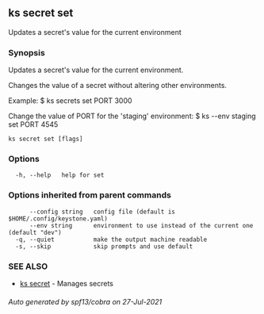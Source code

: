 ## ks secret set

Updates a secret's value for the current environment

### Synopsis

Updates a secret's value for the current environment.

Changes the value of a secret without altering other environments.

Example:
  $ ks secrets set PORT 3000

  Change the value of PORT for the 'staging' environment:
  $ ks --env staging set PORT 4545


```
ks secret set [flags]
```

### Options

```
  -h, --help   help for set
```

### Options inherited from parent commands

```
      --config string   config file (default is $HOME/.config/keystone.yaml)
      --env string      environment to use instead of the current one (default "dev")
  -q, --quiet           make the output machine readable
  -s, --skip            skip prompts and use default
```

### SEE ALSO

* [ks secret](ks_secret.md)	 - Manages secrets

###### Auto generated by spf13/cobra on 27-Jul-2021
